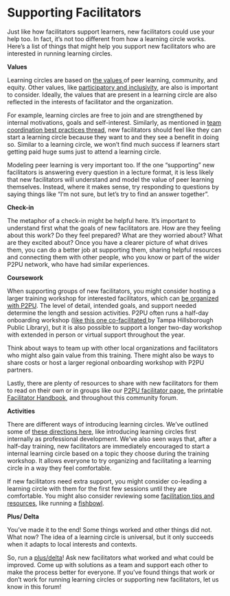 # Supporting Facilitators

Just like how facilitators support learners, new facilitators could use your help too. In fact, it’s not too different from how a learning circle works. Here’s a list of things that might help you support new facilitators who are interested in running learning circles. 

**Values**

Learning circles are based on [the values ](https://community.p2pu.org/t/p2pu-values-peer-learning-community-and-equity/2789)of peer learning, community, and equity. Other values, like [participatory and inclusivity](https://community.p2pu.org/t/what-is-a-learning-circle/2689/3), are aIso is important to consider. Ideally, the values that are present in a learning circle are also reflected in the interests of facilitator and the organization.

For example, learning circles are free to join and are strengthened by internal motivations, goals and self-interest. Similarly, as mentioned in [team coordination best practices thread](https://community.p2pu.org/t/best-practices-for-team-coordination/3028), new facilitators should feel like they can start a learning circle because they want to and they see a benefit in doing so. Similar to a learning circle, we won’t find much success if learners start getting paid huge sums just to attend a learning circle.

Modeling peer learning is very important too. If the one “supporting” new facilitators is answering every question in a lecture format, it is less likely that new facilitators will understand and model the value of peer learning themselves. Instead, where it makes sense, try responding to questions by saying things like “I’m not sure, but let’s try to find an answer together”.

**Check-in**

The metaphor of a check-in might be helpful here. It’s important to understand first what the goals of new facilitators are. How are they feeling about this work? Do they feel prepared? What are they worried about? What are they excited about? Once you have a clearer picture of what drives them, you can do a better job at supporting them, sharing helpful resources and connecting them with other people, who you know or part of the wider P2PU network, who have had similar experiences.

**Coursework**

When supporting groups of new facilitators, you might consider hosting a larger training workshop for interested facilitators, which can [be organized with P2PU](https://www.p2pu.org/en/work-with-us/). The level of detail, intended goals, and support needed determine the length and session activities. P2PU often runs a half-day onboarding workshop \([like this one co-facilitated ](https://community.p2pu.org/t/learning-circle-half-day-training-agenda/2849)by Tampa Hillsborough Public Library\), but it is also possible to support a longer two-day workshop with extended in person or virtual support throughout the year.

Think about ways to team up with other local organizations and facilitators who might also gain value from this training. There might also be ways to share costs or host a larger regional onboarding workshop with P2PU partners.

Lastly, there are plenty of resources to share with new facilitators for them to read on their own or in groups like our [P2PU facilitator page](https://www.p2pu.org/en/facilitate/), the printable [Facilitator Handbook](https://www.p2pu.org/assets/uploads/learning_circle_downloads/facilitator_handbook.pdf), and throughout this community forum.

**Activities**

There are different ways of introducing learning circles. We’ve outlined some of [these directions here](https://community.p2pu.org/t/what-are-the-different-ways-learning-circles-can-be-run-in-libraries/2937), like introducing learning circles first internally as professional development. We’ve also seen ways that, after a half-day training, new facilitators are immediately encouraged to start a internal learning circle based on a topic they choose during the training workshop. It allows everyone to try organizing and facilitating a learning circle in a way they feel comfortable.

If new facilitators need extra support, you might consider co-leading a learning circle with them for the first few sessions until they are comfortable. You might also consider reviewing some [facilitation tips and resources](https://community.p2pu.org/t/tips-for-new-facilitators/2730), like running a [fishbowl](https://community.p2pu.org/t/using-the-fishbowl-facilitation-format/2782).

**Plus/ Delta**

You’ve made it to the end! Some things worked and other things did not. What now? The idea of a learning circle is universal, but it only succeeds when it adapts to local interests and contexts.

So, run a [plus/delta](https://community.p2pu.org/t/weekly-plus-delta-wrap-up-activity/2779)! Ask new facilitators what worked and what could be improved. Come up with solutions as a team and support each other to make the process better for everyone. If you’ve found things that work or don’t work for running learning circles or supporting new facilitators, let us know in this forum!


